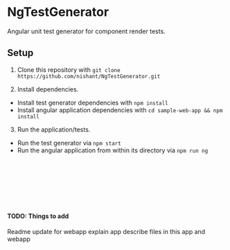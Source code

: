 # NgTestGenerator
Angular unit test generator for component render tests.

## Setup
1. Clone this repository with `git clone https://github.com/nishant/NgTestGenerator.git`
   
2. Install dependencies.
* Install test generator dependencies with `npm install`
* Install angular application dependencies with `cd sample-web-app && npm install`

3. Run the application/tests.
* Run the test generator via `npm start`
* Run the angular application from within its directory via `npm run ng`

<br>
<br>
<br>
<br>
<br>
<br>

#### TODO: Things to add
Readme update for webapp
explain app
describe files in this app and webapp





